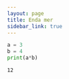 ```yaml
---
layout: page
title: Enda mer
sidebar_link: true
---
```


```python
a = 3
b = 4
print(a*b)
```

    12



```python

```
